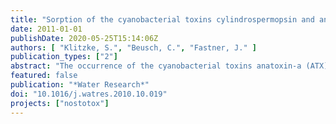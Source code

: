 ```yaml
---
title: "Sorption of the cyanobacterial toxins cylindrospermopsin and anatoxin-a to sediments"
date: 2011-01-01
publishDate: 2020-05-25T15:14:06Z
authors: [ "Klitzke, S.", "Beusch, C.", "Fastner, J." ]
publication_types: ["2"]
abstract: "The occurrence of the cyanobacterial toxins anatoxin-a (ATX) and cylindrospermopsin (CYN) in surface waters has been reported throughout the world. Beside degradation, sorption is an important pathway for toxin elimination if these resources are used for drinking water production via sediment passage. However, to date studies that systematically investigated sorption of these toxins onto sediments are lacking. Therefore, the aim of our work was (i) to determine the adsorption coefficients of ATX and CYN according to the Freundlich and Langmuir model for sediments of various textures and (ii) to derive sorptionrelevant sediment characteristics. We determined sorption parameters in air-dried samples of eight differently textured sediments using batch experiments. Results for both toxins showed best fits with the Langmuir model. Organic C proved to be the main sediment parameter determining CYN sorption. There was no or little CYN sorption on sandy and silty sediments (0e39 mg kg-1), respectively, presumably due to charge repulsion from the negatively charged surfaces. Sorption of ATX (max. sorbent loading ranging from 47 to 656 mg kg-1) was much stronger than that of CYN (max. sorbent loading ranging from 0 to 361 mg kg-1) and predominantly controlled by clay and to a minor degree also by organic C and silt. While ATX sorption to most sediments occurred mainly through cation exchange this mechanism played only a minor role in CYN sorption to organic C. Hence, high mobility for CYN and moderate mobility for ATX during sediment passage has to be expected."
featured: false
publication: "*Water Research*"
doi: "10.1016/j.watres.2010.10.019"
projects: ["nostotox"]
---
```


